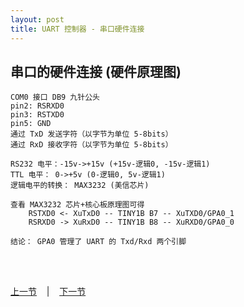 ```yaml
---
layout: post
title: UART 控制器 - 串口硬件连接
---
```


## 串口的硬件连接 (硬件原理图)
	COM0 接口 DB9 九针公头
	pin2: RSRXD0
	pin3: RSTXD0
	pin5: GND
	通过 TxD 发送字符（以字节为单位 5-8bits）
	通过 RxD 接收字符（以字节为单位 5-8bits）

	RS232 电平：-15v->+15v (+15v-逻辑0, -15v-逻辑1)
	TTL 电平： 0->+5v (0-逻辑0, 5v-逻辑1)
	逻辑电平的转换： MAX3232 (美信芯片)

	查看 MAX3232 芯片+核心板原理图可得
		RSTXD0 <- XuTxD0 -- TINY1B B7 -- XuTXD0/GPA0_1
		RSRXD0 -> XuRxD0 -- TINY1B B8 -- XuRXD0/GPA0_0

	结论： GPA0 管理了 UART 的 Txd/Rxd 两个引脚
	

<br> <br> 
<div> <a href="chp4-3.html">上一节</a> &nbsp;&nbsp; | &nbsp;&nbsp; <a href="chp5-2.html">下一节</a> </div> <br> <br>